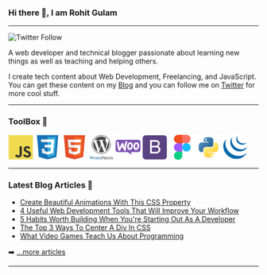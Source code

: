 ### Hi there 👋, I am Rohit Gulam  

---


![Twitter Follow](https://img.shields.io/twitter/follow/RohitGulam?style=social)

A web developer and technical blogger passionate about learning new things as well as teaching and helping others.

I create tech content about Web Development, Freelancing, and JavaScript. You can get these content on my [Blog](https://rohitgulam.hashnode.dev/) and you can follow me on [Twitter](https://twitter.com/RohitGulam) for more cool stuff.

 ---
 ### ToolBox 🧰  
<img src="https://github.com/devicons/devicon/blob/master/icons/javascript/javascript-original.svg" alt="JavaScript logo" width="50px">
<img src ="https://github.com/devicons/devicon/blob/master/icons/css3/css3-original.svg" alt="CSS3 logo" width="50px">
<img src ="https://github.com/devicons/devicon/blob/master/icons/html5/html5-original.svg" alt="HTML5 logo" width="50px">
<img src ="https://github.com/devicons/devicon/blob/master/icons/wordpress/wordpress-original.svg" alt="WordPress logo" width="50px">
<img src ="https://github.com/devicons/devicon/blob/master/icons/woocommerce/woocommerce-original.svg" alt="Woocommerce logo" width="50px">
<img src ="https://github.com/devicons/devicon/blob/master/icons/bootstrap/bootstrap-plain.svg" alt="Bootstrap logo" width="50px">
<img src ="https://github.com/devicons/devicon/blob/master/icons/figma/figma-original.svg" alt="Figma logo" width="50px">
<img src ="https://github.com/devicons/devicon/blob/master/icons/python/python-original.svg" alt="Python logo" width="50px">
<img src ="https://github.com/devicons/devicon/blob/master/icons/jquery/jquery-original.svg" alt="jQuery logo" width="50px">
 
 ---
 



### Latest Blog Articles 📙
<!-- BLOG-POST-LIST:START -->
- [Create Beautiful Animations With This CSS Property](https://rohitgulam.hashnode.dev/create-beautiful-animations-with-css)
- [4 Useful Web Development Tools That Will Improve Your Workflow](https://rohitgulam.hashnode.dev/4-useful-web-development-tools-that-will-improve-your-workflow)
- [5 Habits Worth Building When You're Starting Out As A Developer](https://rohitgulam.hashnode.dev/5-habits-worth-building-when-youre-starting-out-as-a-developer)
- [The Top 3 Ways To Center A Div In CSS](https://rohitgulam.hashnode.dev/the-top-3-ways-to-center-a-div-in-css)
- [What Video Games Teach Us About Programming](https://rohitgulam.hashnode.dev/what-video-games-teach-us-about-programming)
<!-- BLOG-POST-LIST:END -->
➡️ [...more articles](https://rohitgulam.hashnode.dev/)



---

<!--
**rohitgulam/rohitgulam** is a ✨ _special_ ✨ repository because its `README.md` (this file) appears on your GitHub profile.

Here are some ideas to get you started:

- 🔭 I’m currently working on ...
- 🌱 I’m currently learning ...
- 👯 I’m looking to collaborate on ...
- 🤔 I’m looking for help with ...
- 💬 Ask me about ...
- 📫 How to reach me: ...
- 😄 Pronouns: ...
- ⚡ Fun fact: ...
-->
